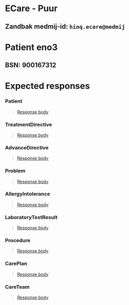 # ECare - Puur
## Zandbak medmij-id: `hinq.ecare@medmij`

# Patient eno3
## BSN: 900167312

# Expected responses

### Patient
> [Response body](Patient.json)

### TreatmentDirective
> [Response body](TreatmentDirective.json)

### AdvanceDirective
> [Response body](AdvanceDirective.json)

### Problem
> [Response body](Problem.json)

### AllergyIntolerance
> [Response body](AllergyIntolerance.json)

### LaboratoryTestResult
> [Response body](LaboratoryTestResult.json)

### Procedure
> [Response body](Procedure.json)

### CarePlan
> [Response body](CarePlan.json)

### CareTeam
> [Response body](CareTeam.json)





